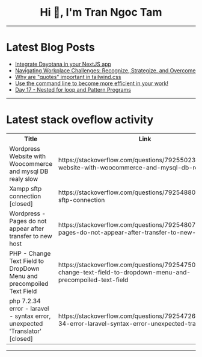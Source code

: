 <h1 align="center">Hi 👋, I'm Tran Ngoc Tam</h1>

---

# Latest Blog Posts 
<!-- BLOG-POST-LIST:START -->
- [Integrate Dayotana in your NextJS app](https://dev.to/komsenapati/integrate-dayotana-in-your-nextjs-app-36ei)
- [Navigating Workplace Challenges: Recognize, Strategize, and Overcome](https://dev.to/kwan/navigating-workplace-challenges-recognize-strategize-and-overcome-15j4)
- [Why are &quot;quotes&quot; important in tailwind.css](https://dev.to/chachaz/why-are-quotes-important-in-tailwindcss-2ml8)
- [Use the command line to become more efficient in your work!](https://dev.to/szabgab/use-the-command-line-to-become-more-efficient-in-your-work-35pa)
- [Day 17 - Nested for loop and Pattern Programs](https://dev.to/lakshmi_prithanadesan_32/day-17-nested-for-loop-and-pattern-programs-3fc3)
<!-- BLOG-POST-LIST:END -->

---

# Latest stack oveflow activity
<table>
  <tr><th>Title</th><th>Link</th></tr>
  <!-- STACKOVERFLOW:START --><tr><td>Wordpress Website with Woocommerce and mysql DB realy slow</td><td>https://stackoverflow.com/questions/79255023/wordpress-website-with-woocommerce-and-mysql-db-realy-slow</td></tr><tr><td>Xampp sftp connection [closed]</td><td>https://stackoverflow.com/questions/79254880/xampp-sftp-connection</td></tr><tr><td>Wordpress - Pages do not appear after transfer to new host</td><td>https://stackoverflow.com/questions/79254807/wordpress-pages-do-not-appear-after-transfer-to-new-host</td></tr><tr><td>PHP - Change Text Field to DropDown Menu and precompoiled Text Field</td><td>https://stackoverflow.com/questions/79254750/php-change-text-field-to-dropdown-menu-and-precompoiled-text-field</td></tr><tr><td>php 7.2.34 error - laravel - syntax error, unexpected &#39;Translator&#39; [closed]</td><td>https://stackoverflow.com/questions/79254726/php-7-2-34-error-laravel-syntax-error-unexpected-translator</td></tr><!-- STACKOVERFLOW:END -->
</table>

---


